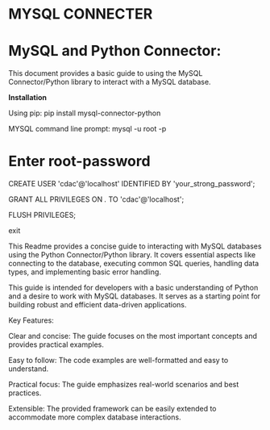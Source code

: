 # MYSQL CONNECTER
# MySQL and Python Connector:
This document provides a basic guide to using the MySQL Connector/Python library to interact with a MySQL database.

**Installation**

Using pip:
   pip install mysql-connector-python

MYSQL command line prompt:
mysql -u root -p 
# Enter root-password

CREATE USER 'cdac'@'localhost' IDENTIFIED BY 'your_strong_password';

GRANT ALL PRIVILEGES ON *.* TO 'cdac'@'localhost';

FLUSH PRIVILEGES;

exit

   
This Readme provides a concise guide to interacting with MySQL databases using the Python Connector/Python library. It covers essential aspects like connecting to the database, executing common SQL queries, handling data types, and implementing basic error handling.

This guide is intended for developers with a basic understanding of Python and a desire to work with MySQL databases. It serves as a starting point for building robust and efficient data-driven applications.

Key Features:

Clear and concise: The guide focuses on the most important concepts and provides practical examples.

Easy to follow: The code examples are well-formatted and easy to understand.

Practical focus: The guide emphasizes real-world scenarios and best practices.

Extensible: The provided framework can be easily extended to accommodate more complex database interactions.
